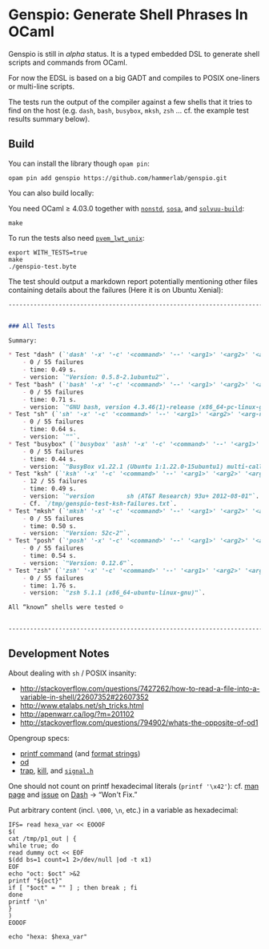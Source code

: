 Genspio: Generate Shell Phrases In OCaml
========================================

Genspio is still in *alpha* status. It is a typed embedded DSL to generate shell
scripts and commands from OCaml.

For now the EDSL is based on a big GADT and compiles to POSIX one-liners or
multi-line scripts.

The tests run the output of the compiler against a few shells that it tries to
find on the host (e.g. `dash`, `bash`, `busybox`, `mksh`, `zsh` … cf. the
example test results summary below).

Build
-----

You can install the library though `opam pin`:

    opam pin add genspio https://github.com/hammerlab/genspio.git
    
You can also build locally:

You need OCaml ≥ 4.03.0 together with
[`nonstd`](http://www.hammerlab.org/docs/nonstd/master/index.html),
[`sosa`](http://www.hammerlab.org/docs/sosa/master/index.html), and
[`solvuu-build`](https://github.com/solvuu/solvuu-build):

    make

To run the tests
also need
[`pvem_lwt_unix`](http://www.hammerlab.org/docs/pvem_lwt_unix/master/index.html):

    export WITH_TESTS=true
    make 
    ./genspio-test.byte
    
The test should output a markdown report potentially mentioning other files
containing details about the failures (Here it is on Ubuntu Xenial):

```markdown
--------------------------------------------------------------------------------


### All Tests

Summary:

* Test "dash" (`'dash' '-x' '-c' '<command>' '--' '<arg1>' '<arg2>' '<arg-n>'`):
    - 0 / 55 failures
    - time: 0.49 s.
    - version: `"Version: 0.5.8-2.1ubuntu2"`.
* Test "bash" (`'bash' '-x' '-c' '<command>' '--' '<arg1>' '<arg2>' '<arg-n>'`):
    - 0 / 55 failures
    - time: 0.71 s.
    - version: `"GNU bash, version 4.3.46(1)-release (x86_64-pc-linux-gnu)"`.
* Test "sh" (`'sh' '-x' '-c' '<command>' '--' '<arg1>' '<arg2>' '<arg-n>'`):
    - 0 / 55 failures
    - time: 0.64 s.
    - version: `""`.
* Test "busybox" (`'busybox' 'ash' '-x' '-c' '<command>' '--' '<arg1>' '<arg2>' '<arg-n>'`):
    - 0 / 55 failures
    - time: 0.44 s.
    - version: `"BusyBox v1.22.1 (Ubuntu 1:1.22.0-15ubuntu1) multi-call binary."`.
* Test "ksh" (`'ksh' '-x' '-c' '<command>' '--' '<arg1>' '<arg2>' '<arg-n>'`):
    - 12 / 55 failures
    - time: 0.49 s.
    - version: `"version         sh (AT&T Research) 93u+ 2012-08-01"`.
    - Cf. `/tmp/genspio-test-ksh-failures.txt`.
* Test "mksh" (`'mksh' '-x' '-c' '<command>' '--' '<arg1>' '<arg2>' '<arg-n>'`):
    - 0 / 55 failures
    - time: 0.50 s.
    - version: `"Version: 52c-2"`.
* Test "posh" (`'posh' '-x' '-c' '<command>' '--' '<arg1>' '<arg2>' '<arg-n>'`):
    - 0 / 55 failures
    - time: 0.54 s.
    - version: `"Version: 0.12.6"`.
* Test "zsh" (`'zsh' '-x' '-c' '<command>' '--' '<arg1>' '<arg2>' '<arg-n>'`):
    - 0 / 55 failures
    - time: 1.76 s.
    - version: `"zsh 5.1.1 (x86_64-ubuntu-linux-gnu)"`.

All “known” shells were tested ☺


--------------------------------------------------------------------------------
```

Development Notes
-----------------

About dealing with `sh` / POSIX insanity:

- <http://stackoverflow.com/questions/7427262/how-to-read-a-file-into-a-variable-in-shell/22607352#22607352>
- <http://www.etalabs.net/sh_tricks.html> 
- <http://apenwarr.ca/log/?m=201102>
- <http://stackoverflow.com/questions/794902/whats-the-opposite-of-od1>

Opengroup specs:

- [printf command](http://pubs.opengroup.org/onlinepubs/9699919799/utilities/printf.html)
  (and
  [format strings](http://pubs.opengroup.org/onlinepubs/9699919799/basedefs/V1_chap05.html#tag_05))
- [od](http://pubs.opengroup.org/onlinepubs/9699919799/utilities/od.html)
- [trap](http://pubs.opengroup.org/onlinepubs/000095399/utilities/trap.html),
  [kill](http://pubs.opengroup.org/onlinepubs/000095399/utilities/kill.html),
  and
  [`signal.h`](http://pubs.opengroup.org/onlinepubs/000095399/basedefs/signal.h.html)


One should not count on printf hexadecimal literals (`printf '\x42'`):
cf.
[man page](http://www.unix.com/man-page/POSIX/1posix/printf/) and
[issue](https://bugs.launchpad.net/ubuntu/+source/dash/+bug/1499473)
on
[Dash](https://en.wikipedia.org/wiki/Almquist_shell)
→ “Won't Fix.”

Put arbitrary content (incl. `\000`, `\n`, etc.) in a variable as hexadecimal:

```shell
IFS= read hexa_var << EOOOF
$(
cat /tmp/p1_out | {
while true; do
read dummy oct << EOF
$(dd bs=1 count=1 2>/dev/null |od -t x1)
EOF
echo "oct: $oct" >&2
printf "${oct}"
if [ "$oct" = "" ] ; then break ; fi
done
printf '\n'
}
)
EOOOF

echo "hexa: $hexa_var"
```


